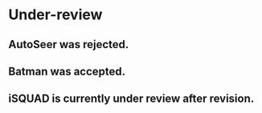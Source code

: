 # Under-review

## AutoSeer was rejected.
## Batman was accepted.
## iSQUAD is currently under review after revision.
